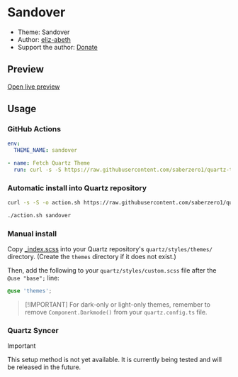 # Sandover

- Theme: Sandover
- Author: <a href="https://github.com/eliz-abeth" target="_blank" rel="noopener noreferrer">eliz-abeth</a>
- Support the author: <a href="http://ko-fi.com/eliz0beth" target="_blank" rel="noopener noreferrer">Donate</a>

## Preview

[Open live preview](https://quartz-themes.github.io/sandover/)

## Usage

### GitHub Actions

```yaml
env:
  THEME_NAME: sandover
```

```yaml
- name: Fetch Quartz Theme
  run: curl -s -S https://raw.githubusercontent.com/saberzero1/quartz-themes/master/action.sh | bash -s -- $THEME_NAME
```

### Automatic install into Quartz repository

```bash
curl -s -S -o action.sh https://raw.githubusercontent.com/saberzero1/quartz-themes/master/action.sh

./action.sh sandover
```

### Manual install

Copy [\_index.scss](./_index.scss) into your Quartz repository's `quartz/styles/themes/` directory. (Create the `themes` directory if it does not exist.)

Then, add the following to your `quartz/styles/custom.scss` file after the `@use "base";` line:

```scss
@use 'themes';
```

> [!IMPORTANT] For dark-only or light-only themes, remember to remove `Component.Darkmode()` from your `quartz.config.ts` file.

### Quartz Syncer

> [!IMPORTANT]
> This setup method is not yet available. It is currently being tested and will be released in the future.
